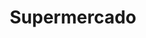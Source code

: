 ---
title: "Supermercado"
url: /ciudad-autonoma-de-buenos-aires/supermercado-avenida-juan-bautista-justo/
shop: Supermarkt
---